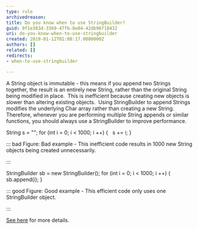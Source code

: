 ```yaml
---
type: rule
archivedreason: 
title: Do you know when to use StringBuilder?
guid: 9f1e383d-3369-47fb-8e04-42db96f18432
uri: do-you-know-when-to-use-stringbuilder
created: 2019-01-12T01:08:17.0000000Z
authors: []
related: []
redirects:
- when-to-use-stringbuilder

---
```


A String object is immutable - this means if you append two Strings together, the result is an entirely new String, rather than the original String being modified in place.  This is inefficient because creating new objects is slower than altering existing objects.  Using StringBuilder to append Strings modifies the underlying Char array rather than creating a new String.  Therefore, whenever you are performing multiple String appends or similar functions, you should always use a StringBuilder to improve performance.


<!--endintro-->



String s = "";
for (int i = 0; i &lt; 1000; i ++) {
  s += i;
}


::: bad
Figure: Bad example - This inefficient code results in 1000 new String objects being created unnecessarily.

:::




StringBuilder sb = new StringBuilder();
for (int i = 0; i &lt; 1000; i ++) {
  sb.append(i);
}


::: good
Figure: Good example - This efficient code only uses one StringBuilder object.

:::


[See here](https&#58;//docs.microsoft.com/en-us/dotnet/api/system.text.stringbuilder) for more details.
